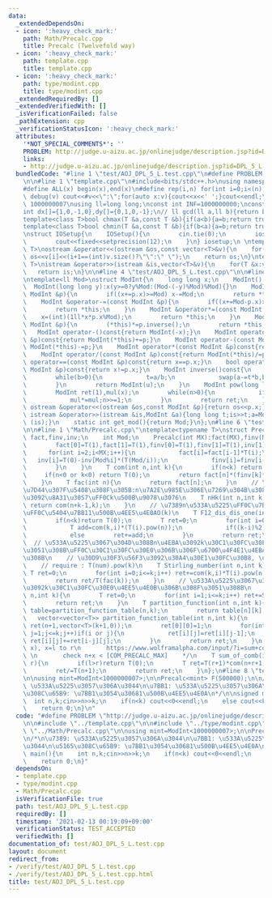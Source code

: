 ```yaml
---
data:
  _extendedDependsOn:
  - icon: ':heavy_check_mark:'
    path: Math/Precalc.cpp
    title: Precalc (Twelvefold way)
  - icon: ':heavy_check_mark:'
    path: template.cpp
    title: template.cpp
  - icon: ':heavy_check_mark:'
    path: type/modint.cpp
    title: type/modint.cpp
  _extendedRequiredBy: []
  _extendedVerifiedWith: []
  _isVerificationFailed: false
  _pathExtension: cpp
  _verificationStatusIcon: ':heavy_check_mark:'
  attributes:
    '*NOT_SPECIAL_COMMENTS*': ''
    PROBLEM: http://judge.u-aizu.ac.jp/onlinejudge/description.jsp?id=DPL_5_L
    links:
    - http://judge.u-aizu.ac.jp/onlinejudge/description.jsp?id=DPL_5_L
  bundledCode: "#line 1 \"test/AOJ_DPL_5_L.test.cpp\"\n#define PROBLEM \"http://judge.u-aizu.ac.jp/onlinejudge/description.jsp?id=DPL_5_L\"\
    \n\n#line 1 \"template.cpp\"\n#include<bits/stdc++.h>\nusing namespace std;\n\
    #define ALL(x) begin(x),end(x)\n#define rep(i,n) for(int i=0;i<(n);i++)\n#define\
    \ debug(v) cout<<#v<<\":\";for(auto x:v){cout<<x<<' ';}cout<<endl;\n#define mod\
    \ 1000000007\nusing ll=long long;\nconst int INF=1000000000;\nconst ll LINF=1001002003004005006ll;\n\
    int dx[]={1,0,-1,0},dy[]={0,1,0,-1};\n// ll gcd(ll a,ll b){return b?gcd(b,a%b):a;}\n\
    template<class T>bool chmax(T &a,const T &b){if(a<b){a=b;return true;}return false;}\n\
    template<class T>bool chmin(T &a,const T &b){if(b<a){a=b;return true;}return false;}\n\
    \nstruct IOSetup{\n    IOSetup(){\n        cin.tie(0);\n        ios::sync_with_stdio(0);\n\
    \        cout<<fixed<<setprecision(12);\n    }\n} iosetup;\n \ntemplate<typename\
    \ T>\nostream &operator<<(ostream &os,const vector<T>&v){\n    for(int i=0;i<(int)v.size();i++)\
    \ os<<v[i]<<(i+1==(int)v.size()?\"\":\" \");\n    return os;\n}\ntemplate<typename\
    \ T>\nistream &operator>>(istream &is,vector<T>&v){\n    for(T &x:v)is>>x;\n \
    \   return is;\n}\n\n#line 4 \"test/AOJ_DPL_5_L.test.cpp\"\n\n#line 1 \"type/modint.cpp\"\
    \ntemplate<ll Mod>\nstruct ModInt{\n    long long x;\n    ModInt():x(0){}\n  \
    \  ModInt(long long y):x(y>=0?y%Mod:(Mod-(-y)%Mod)%Mod){}\n    ModInt &operator+=(const\
    \ ModInt &p){\n        if((x+=p.x)>=Mod) x-=Mod;\n        return *this;\n    }\n\
    \    ModInt &operator-=(const ModInt &p){\n        if((x+=Mod-p.x)>=Mod)x-=Mod;\n\
    \        return *this;\n    }\n    ModInt &operator*=(const ModInt &p){\n    \
    \    x=(int)(1ll*x*p.x%Mod);\n        return *this;\n    }\n    ModInt &operator/=(const\
    \ ModInt &p){\n        (*this)*=p.inverse();\n        return *this;\n    }\n \
    \   ModInt operator-()const{return ModInt(-x);}\n    ModInt operator+(const ModInt\
    \ &p)const{return ModInt(*this)+=p;}\n    ModInt operator-(const ModInt &p)const{return\
    \ ModInt(*this)-=p;}\n    ModInt operator*(const ModInt &p)const{return ModInt(*this)*=p;}\n\
    \    ModInt operator/(const ModInt &p)const{return ModInt(*this)/=p;}\n    bool\
    \ operator==(const ModInt &p)const{return x==p.x;}\n    bool operator!=(const\
    \ ModInt &p)const{return x!=p.x;}\n    ModInt inverse()const{\n        int a=x,b=Mod,u=1,v=0,t;\n\
    \        while(b>0){\n            t=a/b;\n            swap(a-=t*b,b);swap(u-=t*v,v);\n\
    \        }\n        return ModInt(u);\n    }\n    ModInt pow(long long n)const{\n\
    \        ModInt ret(1),mul(x);\n        while(n>0){\n            if(n&1) ret*=mul;\n\
    \            mul*=mul;n>>=1;\n        }\n        return ret;\n    }\n    friend\
    \ ostream &operator<<(ostream &os,const ModInt &p){return os<<p.x;}\n    friend\
    \ istream &operator>>(istream &is,ModInt &a){long long t;is>>t;a=ModInt<Mod>(t);return\
    \ (is);}\n    static int get_mod(){return Mod;}\n};\n#line 6 \"test/AOJ_DPL_5_L.test.cpp\"\
    \n\n#line 1 \"Math/Precalc.cpp\"\ntemplate<typename T>\nstruct Precalc{\n    vector<T>\
    \ fact,finv,inv;\n    int Mod;\n    Precalc(int MX):fact(MX),finv(MX),inv(MX),Mod(T::get_mod()){\n\
    \        fact[0]=T(1),fact[1]=T(1),finv[0]=T(1),finv[1]=T(1),inv[1]=T(1);\n  \
    \      for(int i=2;i<MX;i++){\n            fact[i]=fact[i-1]*T(i);\n         \
    \   inv[i]=T(0)-inv[Mod%i]*(T(Mod/i));\n            finv[i]=finv[i-1]*inv[i];\n\
    \        }\n    }\n    T com(int n,int k){\n        if(n<k) return T(0);\n   \
    \     if(n<0 or k<0) return T(0);\n        return fact[n]*(finv[k]*finv[n-k]);\n\
    \    }\n    T fac(int n){\n        return fact[n];\n    }\n    // \u91CD\u8907\
    \u7D44\u307F\u5408\u308F\u305B:n\u7A2E\u985E\u306E\u7269\u304B\u3089\u91CD\u8907\
    \u3092\u8A31\u3057\uFF0Ck\u500B\u9078\u3076\n    T nHk(int n,int k){\n       \
    \ return com(n+k-1,k);\n    }\n    // \u7389n\u533A\u5225\uFF0C\u7BB1k\u533A\u5225\
    \uFF0C\u5404\u7BB11\u500B\u4EE5\u4E0AO(k)\n    T F12_dis_dis_one(int n,int k){\n\
    \        if(n<k)return T(0);\n        T ret=0;\n        for(int i=0;i<=k;i++){\n\
    \            T add=com(k,i)*(T(i).pow(n));\n            if((k-i)%2) ret-=add;\n\
    \            else        ret+=add;\n        }\n        return ret;\n    }\n  \
    \  // \u533A\u5225\u3067\u304D\u308Bn\u4EBA\u3092k\u30C1\u30FC\u30E0\u306B\u308F\
    \u3051\u308B\uFF0C\u30C1\u30FC\u30E0\u306B\u306F\u6700\u4F4E1\u4EBA\u5C5E\u3059\
    \u308B\n    // \u30D9\u30F3\u56F3\u3092\u30A4\u30E1\u30FC\u30B8, \u5305\u9664\n\
    \    // require : T(num).pow(k)\n    T Stirling_number(int n,int k){\n       \
    \ T ret=0;\n        for(int i=0;i<=k;i++) ret+=com(k,i)*T(i).pow(n)*((k-i)%2?(-1):1);\n\
    \        return ret/T(fac(k));\n    }\n    // \u533A\u5225\u3067\u304D\u308Bn\u4EBA\
    \u3092k\u30C1\u30FC\u30E0\u4EE5\u4E0B\u306B\u308F\u3051\u308B\n    T Bell_number(int\
    \ n,int k){\n        T ret=0;\n        for(int i=1;i<=k;i++) ret+=Stirling_number(n,i);\n\
    \        return ret;\n    }\n    T partition_function(int n,int k){\n        auto\
    \ table=partition_function_table(n,k);\n        return table[n][k];\n    }\n \
    \   vector<vector<T>> partition_function_table(int n,int k){\n        vector<vector<T>>\
    \ ret(n+1,vector<T>(k+1,0));\n        ret[0][0]=1;\n        for(int i=0;i<=n;i++)for(int\
    \ j=1;j<=k;j++)if(i or j){\n            ret[i][j]=ret[i][j-1];\n            if(i-j>=0)\
    \ ret[i][j]+=ret[i-j][j];\n        }\n        return ret;\n    }\n    /* sum combination(n+x,\
    \ x), x=l to r\n       https://www.wolframalpha.com/input/?i=sum+combination%28n%2Bx+%2Cx%29%2C+x%3Dl+to+r&lang=ja\
    \ \n       check n+x < [COM_PRECALC_MAX]    */\n    T sum_of_comb(int n,int l,int\
    \ r){\n        if(l>r)return T(0);\n        T ret=T(r+1)*com(n+r+1,r+1)-T(l)*com(l+n,l);\n\
    \        ret/=T(n+1);\n        return ret;\n    }\n};\n#line 8 \"test/AOJ_DPL_5_L.test.cpp\"\
    \n\nusing mint=ModInt<1000000007>;\n\nPrecalc<mint> F(500000);\n\n/*\n\u7389:\
    \ \u533A\u5225\u3057\u306A\u3044\n\u7BB1: \u533A\u5225\u3057\u306A\u3044\n\u5165\
    \u308C\u65B9: \u7BB1\u3054\u30681\u500B\u4EE5\u4E0A\n*/\n\nsigned main(){\n  \
    \  int n,k;cin>>n>>k;\n    if(n<k) cout<<0<<endl;\n    else cout<<F.partition_function(n-k,k)<<endl;\n\
    \    return 0;\n}\n"
  code: "#define PROBLEM \"http://judge.u-aizu.ac.jp/onlinejudge/description.jsp?id=DPL_5_L\"\
    \n\n#include \"../template.cpp\"\n\n#include \"../type/modint.cpp\"\n\n#include\
    \ \"../Math/Precalc.cpp\"\n\nusing mint=ModInt<1000000007>;\n\nPrecalc<mint> F(500000);\n\
    \n/*\n\u7389: \u533A\u5225\u3057\u306A\u3044\n\u7BB1: \u533A\u5225\u3057\u306A\
    \u3044\n\u5165\u308C\u65B9: \u7BB1\u3054\u30681\u500B\u4EE5\u4E0A\n*/\n\nsigned\
    \ main(){\n    int n,k;cin>>n>>k;\n    if(n<k) cout<<0<<endl;\n    else cout<<F.partition_function(n-k,k)<<endl;\n\
    \    return 0;\n}"
  dependsOn:
  - template.cpp
  - type/modint.cpp
  - Math/Precalc.cpp
  isVerificationFile: true
  path: test/AOJ_DPL_5_L.test.cpp
  requiredBy: []
  timestamp: '2021-02-13 00:19:09+09:00'
  verificationStatus: TEST_ACCEPTED
  verifiedWith: []
documentation_of: test/AOJ_DPL_5_L.test.cpp
layout: document
redirect_from:
- /verify/test/AOJ_DPL_5_L.test.cpp
- /verify/test/AOJ_DPL_5_L.test.cpp.html
title: test/AOJ_DPL_5_L.test.cpp
---
```

